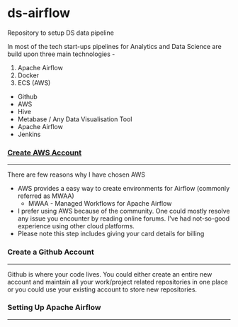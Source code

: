 # ds-airflow
Repository to setup DS data pipeline 

In most of the tech start-ups pipelines for Analytics and Data Science are build upon three main technologies -
1. Apache Airflow
2. Docker
3. ECS (AWS)

* Github
* AWS
* Hive
* Metabase / Any Data Visualisation Tool
* Apache Airflow
* Jenkins

### [**Create AWS Account**](https://portal.aws.amazon.com/billing/signup#/start)
---
There are few reasons why I have chosen AWS
* AWS provides a easy way to create environments for Airflow (commonly referred as MWAA)
  * MWAA - Managed Workflows for Apache Airflow
* I prefer using AWS because of the community. One could mostly resolve any issue you encounter by reading online forums. I've had not-so-good experience using other cloud platforms.
* Please note this step includes giving your card details for billing

### **Create a Github Account**
---
  Github is where your code lives. You could either create an entire new account and maintain all your work/project related repositories in one place or you could use your existing account to store new repositories. 

### **Setting Up Apache Airflow**
---
